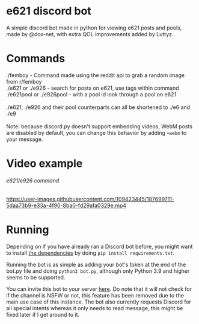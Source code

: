 # e621 discord bot
A simple discord bot made in python for viewing e621 posts and pools, made by @dox-net, with extra QOL improvements added by Luttyz.
# Commands
./femboy - Command made using the reddit api to grab a random image from r/femboy<br>
./e621 or ./e926 - search for posts on e621, use tags within command<br>
./e621pool or ./e926pool - with a pool id look through a pool on e621<br><br>
./e621, ./e926 and their pool counterparts can all be shortened to ./e6 and ./e9<br><br>
Note: because discord.py doesn't support embedding videos, WebM posts are disabled by default, you can change this behavior by adding `+webm` to your message.

# Video example
###### e621/e926 command<br>
https://user-images.githubusercontent.com/109423445/187699711-5daa73b9-e33a-4f90-8ba0-fd29afa0329e.mp4

# Running
Depending on if you have already ran a Discord bot before, you might want to install <a href="https://github.com/Luttyz/e621-discord-bot/blob/main/requirements.txt">the dependencies</a> by doing `pip install requirements.txt`.<br>

Running the bot is as simple as adding your bot's token at the end of the bot.py file and doing `python3 bot.py`, although only Python 3.9 and higher seems to be supported.<br>

You can invite this bot to your server <a href="https://discord.com/oauth2/authorize/?permissions=387136&scope=bot&client_id=989510170839236628">here</a>. Do note that it will not check for if the channel is NSFW or not, this feature has been removed due to the main use case of this instance. The bot also currently requests Discord for all special intents whereas it only needs to read message, this might be fixed later if I get around to it.
